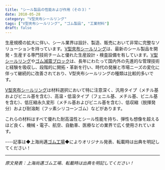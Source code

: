 ```yaml
---
title: "シール製品の性能および作用（その３）"
date: 2010-05-28
category: "V型夾布シールリング"
tags: ["V型夾布シールリング", "ゴム製品", "工業材料"]
draft: false
---
```


生産規模の拡大に伴い、シール業界は設計、製造、販売において非常に完整なソリューションを持っています。[V型夾布シールリング](http://www.smpolymer.com/vxingjiabumifengquan/)は、最新のシール製品を開発・生産する専門技術チームと優れた生産設計・検査設備を有しています。[V型シールリング](http://www.smpolymer.com/)や[ゴム減震ブロック](http://www.smpolymer.com/)は、長年にわたって国内外の先進的な管理技術と経験を吸収し、段階的に開拓・革新を行い、時代の発展と市場ニーズの変化に伴って継続的に改善されており、V型夾布シールリングの種類は比較的多いです。

[V型夾布シールリング](http://www.smpolymer.com/vxingjiabumifengquan/)は材料選択において特に注意深く、汎用タイプ（メチル基およびビニル基を含む）、高温・低温タイプ（フェニル基、メチル基、ビニル基を含む）、低圧縮永久変形（メチル基およびビニル基を含む）、低収縮（脱揮発分）および耐溶剤（フッ素シリコーンゴム）などがあります。

これらの材料はすべて優れた耐高温性とシール性能を持ち、弾性も想像を超えるほど良く、機械・電子、航空、自動車、医療などの業界で広く使用されています。

----記事は◆上海尚邁[ゴム工場](http://www.smpolymer.com/)◆によりオリジナル発表、転載時は出典を明記してください！

---

*原文発表：上海尚邁ゴム工場、転載時は出典を明記してください！*